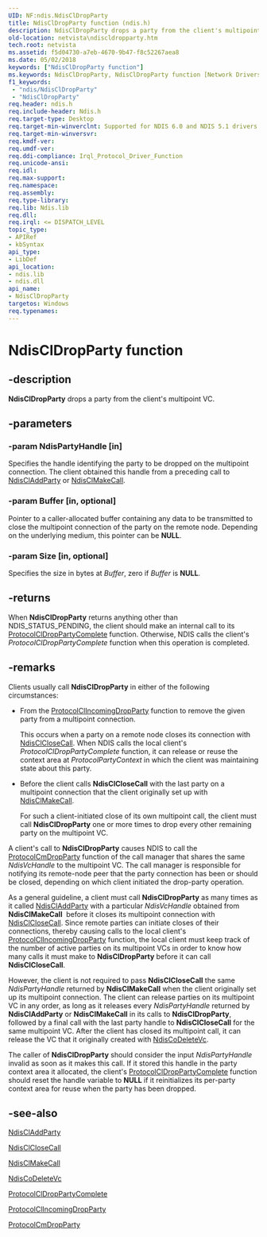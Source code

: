 ```yaml
---
UID: NF:ndis.NdisClDropParty
title: NdisClDropParty function (ndis.h)
description: NdisClDropParty drops a party from the client's multipoint VC.
old-location: netvista\ndiscldropparty.htm
tech.root: netvista
ms.assetid: f5d04730-a7eb-4670-9b47-f8c52267aea8
ms.date: 05/02/2018
keywords: ["NdisClDropParty function"]
ms.keywords: NdisClDropParty, NdisClDropParty function [Network Drivers Starting with Windows Vista], condis_client_ref_a86ff56b-e523-4d1b-a3ef-60ec953514c6.xml, ndis/NdisClDropParty, netvista.ndiscldropparty
f1_keywords:
 - "ndis/NdisClDropParty"
 - "NdisClDropParty"
req.header: ndis.h
req.include-header: Ndis.h
req.target-type: Desktop
req.target-min-winverclnt: Supported for NDIS 6.0 and NDIS 5.1 drivers (see    NdisClDropParty (NDIS 5.1)) in   Windows Vista. Supported for NDIS 5.1 drivers (see    NdisClDropParty (NDIS 5.1)) in   Windows XP.
req.target-min-winversvr: 
req.kmdf-ver: 
req.umdf-ver: 
req.ddi-compliance: Irql_Protocol_Driver_Function
req.unicode-ansi: 
req.idl: 
req.max-support: 
req.namespace: 
req.assembly: 
req.type-library: 
req.lib: Ndis.lib
req.dll: 
req.irql: <= DISPATCH_LEVEL
topic_type:
- APIRef
- kbSyntax
api_type:
- LibDef
api_location:
- ndis.lib
- ndis.dll
api_name:
- NdisClDropParty
targetos: Windows
req.typenames: 
---
```


# NdisClDropParty function


## -description


<b>NdisClDropParty</b> drops a party from the client's multipoint VC.


## -parameters




### -param NdisPartyHandle [in]

Specifies the handle identifying the party to be dropped on the multipoint connection. The client
     obtained this handle from a preceding call to 
     <a href="https://docs.microsoft.com/windows-hardware/drivers/ddi/ndis/nf-ndis-ndiscladdparty">NdisClAddParty</a> or 
     <a href="https://docs.microsoft.com/windows-hardware/drivers/ddi/ndis/nf-ndis-ndisclmakecall">NdisClMakeCall</a>.


### -param Buffer [in, optional]

Pointer to a caller-allocated buffer containing any data to be transmitted to close the multipoint
     connection of the party on the remote node. Depending on the underlying medium, this pointer can be
     <b>NULL</b>.


### -param Size [in, optional]

Specifies the size in bytes at 
     <i>Buffer</i>, zero if 
     <i>Buffer</i> is <b>NULL</b>.


## -returns



When 
     <b>NdisClDropParty</b> returns anything other than NDIS_STATUS_PENDING, the client should make an
     internal call to its 
     <a href="https://docs.microsoft.com/windows-hardware/drivers/ddi/ndis/nc-ndis-protocol_cl_drop_party_complete">
     ProtocolClDropPartyComplete</a> function. Otherwise, NDIS calls the client's 
     <i>ProtocolClDropPartyComplete</i> function when this operation is completed.




## -remarks



Clients usually call 
    <b>NdisClDropParty</b> in either of the following circumstances:

<ul>
<li>
From the 
      <a href="https://docs.microsoft.com/windows-hardware/drivers/ddi/ndis/nc-ndis-protocol_cl_incoming_drop_party">
      ProtocolClIncomingDropParty</a> function to remove the given party from a multipoint connection.

This occurs when a party on a remote node closes its connection with 
      <a href="https://docs.microsoft.com/windows-hardware/drivers/ddi/ndis/nf-ndis-ndisclclosecall">NdisClCloseCall</a>. When NDIS calls the
      local client's 
      <i>ProtocolClDropPartyComplete</i> function, it can release or reuse the context area at 
      <i>ProtocolPartyContext</i> in which the client was maintaining state about this party.

</li>
<li>
Before the client calls 
      <b>NdisClCloseCall</b> with the last party on a multipoint connection that the client originally set up
      with 
      <a href="https://docs.microsoft.com/windows-hardware/drivers/ddi/ndis/nf-ndis-ndisclmakecall">NdisClMakeCall</a>.

For such a client-initiated close of its own multipoint call, the client must call 
      <b>NdisClDropParty</b> one or more times to drop every other remaining party on the multipoint VC.

</li>
</ul>
A client's call to 
    <b>NdisClDropParty</b> causes NDIS to call the 
    <a href="https://docs.microsoft.com/windows-hardware/drivers/ddi/ndis/nc-ndis-protocol_cm_drop_party">ProtocolCmDropParty</a> function of the
    call manager that shares the same 
    <i>NdisVcHandle</i> to the multipoint VC. The call manager is responsible for notifying its remote-node
    peer that the party connection has been or should be closed, depending on which client initiated the
    drop-party operation.

As a general guideline, a client must call 
    <b>NdisClDropParty</b> as many times as it called 
    <a href="https://docs.microsoft.com/windows-hardware/drivers/ddi/ndis/nf-ndis-ndiscladdparty">NdisClAddParty</a> with a particular 
    <i>NdisVcHandle</i> obtained from 
    <b>NdisClMakeCall</b> 
    before it closes its multipoint connection with 
    <a href="https://docs.microsoft.com/windows-hardware/drivers/ddi/ndis/nf-ndis-ndisclclosecall">NdisClCloseCall</a>. Since remote parties can
    initiate closes of their connections, thereby causing calls to the local client's 
    <a href="https://docs.microsoft.com/windows-hardware/drivers/ddi/ndis/nc-ndis-protocol_cl_incoming_drop_party">
    ProtocolClIncomingDropParty</a> function, the local client must keep track of the number of active
    parties on its multipoint VCs in order to know how many calls it must make to 
    <b>NdisClDropParty</b> before it can call 
    <b>NdisClCloseCall</b>.

However, the client is not required to pass 
    <b>NdisClCloseCall</b> the same 
    <i>NdisPartyHandle</i> returned by 
    <b>NdisClMakeCall</b> when the client originally set up its multipoint connection. The client can release
    parties on its multipoint VC in any order, as long as it releases every 
    <i>NdisPartyHandle</i> returned by 
    <b>NdisClAddParty</b> or 
    <b>NdisClMakeCall</b> in its calls to 
    <b>NdisClDropParty</b>, followed by a final call with the last party handle to 
    <b>NdisClCloseCall</b> for the same multipoint VC. After the client has closed its multipoint call, it can
    release the VC that it originally created with 
    <a href="https://docs.microsoft.com/windows-hardware/drivers/ddi/ndis/nf-ndis-ndiscodeletevc">NdisCoDeleteVc</a>.

The caller of 
    <b>NdisClDropParty</b> should consider the input 
    <i>NdisPartyHandle</i> invalid as soon as it makes this call. If it stored this handle in the party
    context area it allocated, the client's 
    <a href="https://docs.microsoft.com/windows-hardware/drivers/ddi/ndis/nc-ndis-protocol_cl_drop_party_complete">
    ProtocolClDropPartyComplete</a> function should reset the handle variable to <b>NULL</b> if it reinitializes
    its per-party context area for reuse when the party has been dropped.




## -see-also




<a href="https://docs.microsoft.com/windows-hardware/drivers/ddi/ndis/nf-ndis-ndiscladdparty">NdisClAddParty</a>



<a href="https://docs.microsoft.com/windows-hardware/drivers/ddi/ndis/nf-ndis-ndisclclosecall">NdisClCloseCall</a>



<a href="https://docs.microsoft.com/windows-hardware/drivers/ddi/ndis/nf-ndis-ndisclmakecall">NdisClMakeCall</a>



<a href="https://docs.microsoft.com/windows-hardware/drivers/ddi/ndis/nf-ndis-ndiscodeletevc">NdisCoDeleteVc</a>



<a href="https://docs.microsoft.com/windows-hardware/drivers/ddi/ndis/nc-ndis-protocol_cl_drop_party_complete">ProtocolClDropPartyComplete</a>



<a href="https://docs.microsoft.com/windows-hardware/drivers/ddi/ndis/nc-ndis-protocol_cl_incoming_drop_party">ProtocolClIncomingDropParty</a>



<a href="https://docs.microsoft.com/windows-hardware/drivers/ddi/ndis/nc-ndis-protocol_cm_drop_party">ProtocolCmDropParty</a>
 

 

